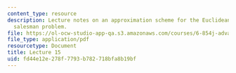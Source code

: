 ```yaml
---
content_type: resource
description: Lecture notes on an approximation scheme for the Euclidean traveling
  salesman problem.
file: https://ol-ocw-studio-app-qa.s3.amazonaws.com/courses/6-854j-advanced-algorithms-fall-2008/fd44e12e278f7793b782718bfa8b19bf_arora.pdf
file_type: application/pdf
resourcetype: Document
title: Lecture 15
uid: fd44e12e-278f-7793-b782-718bfa8b19bf
---
```

